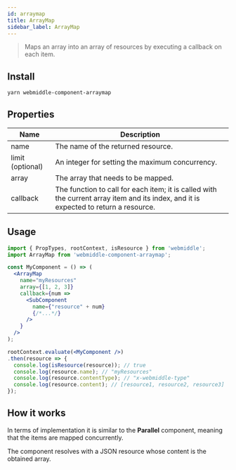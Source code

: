 ```yaml
---
id: arraymap
title: ArrayMap
sidebar_label: ArrayMap
---
```


> Maps an array into an array of resources by executing a callback on each
item.

## Install

```bash
yarn webmiddle-component-arraymap
```

## Properties

Name                   | Description
-----------------------|------------------------------------------------------
name                   | The name of the returned resource.
limit (optional)       | An integer for setting the maximum concurrency.
array                  | The array that needs to be mapped.
callback               | The function to call for each item; it is called with the current array item and its index, and it is expected to return a resource.

## Usage

```jsx
import { PropTypes, rootContext, isResource } from 'webmiddle';
import ArrayMap from 'webmiddle-component-arraymap';

const MyComponent = () => (
  <ArrayMap
    name="myResources"
    array={[1, 2, 3]}
    callback={num =>
      <SubComponent
        name={"resource" + num}
        {/*...*/}
      />
    }
  />
);

rootContext.evaluate(<MyComponent />)
.then(resource => {
  console.log(isResource(resource)); // true
  console.log(resource.name); // "myResources" 
  console.log(resource.contentType); // "x-webmiddle-type"
  console.log(resource.content); // [resource1, resource2, resource3]
});
```

## How it works

In terms of implementation it is similar to the **Parallel** component,
meaning that the items are mapped concurrently.

The component resolves with a JSON resource whose content is the obtained
array.
